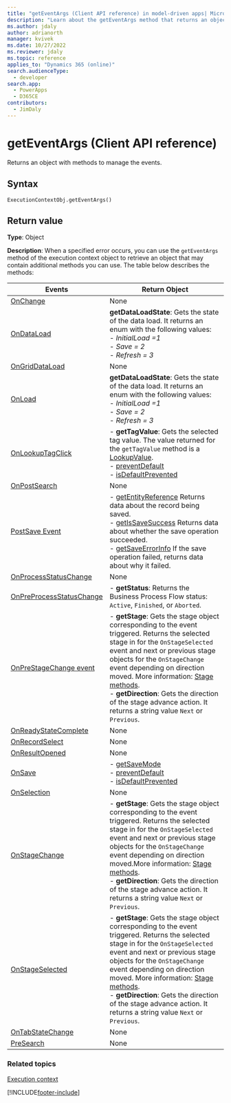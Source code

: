 ```yaml
---
title: "getEventArgs (Client API reference) in model-driven apps| MicrosoftDocs"
description: "Learn about the getEventArgs method that returns an object with methods to manage the **Save** event." 
ms.author: jdaly
author: adrianorth
manager: kvivek
ms.date: 10/27/2022
ms.reviewer: jdaly
ms.topic: reference
applies_to: "Dynamics 365 (online)"
search.audienceType: 
  - developer
search.app: 
  - PowerApps
  - D365CE
contributors:
  - JimDaly
---
```

# getEventArgs (Client API reference)

Returns an object with methods to manage the events.

## Syntax

`ExecutionContextObj.getEventArgs()`

## Return value

**Type**: Object

**Description**: When a specified error occurs, you can use the `getEventArgs` method of the execution context object to retrieve an object that may contain additional methods you can use. The table below describes the methods:

|Events|Return Object|
|-------|------------|
|[OnChange](../events/attribute-onchange.md)|None|
|[OnDataLoad](../events/form-data-onload.md)|**getDataLoadState**: Gets the state of the data load. It returns an enum with the following values:<br/> - *InitialLoad =1*<br/>- *Save = 2*<br/>- *Refresh = 3*|
|[OnGridDataLoad](../events/subgrid-onload.md)|None|
|[OnLoad](../events/form-onload.md)|**getDataLoadState**: Gets the state of the data load. It returns an enum with the following values:<br/> - *InitialLoad =1*<br/>- *Save = 2*<br/>- *Refresh = 3*|
|[OnLookupTagClick](../events/onlookuptagclick.md)| - **getTagValue**: Gets the selected tag value. The value returned for  the `getTagValue` method is a [LookupValue](../attributes/getvalue.md).<br/>- [preventDefault](../save-event-arguments/preventdefault.md)<br/> - [isDefaultPrevented](../save-event-arguments/isdefaultprevented.md)|
|[OnPostSearch](../events/postsearch.md)|None|
|[PostSave Event](../events/postsave.md)|- [getEntityReference](../save-event-arguments/getEntityReference.md) Returns data about the record being saved.<br /> - [getIsSaveSuccess](../save-event-arguments/getIsSaveSuccess.md) Returns data about whether the save operation succeeded.<br /> -  [getSaveErrorInfo](../save-event-arguments/getSaveErrorInfo.md) If the save operation failed, returns data about why it failed.|
|[OnProcessStatusChange](../events/onprocessstatuschange.md)|None|
|[OnPreProcessStatusChange](../events/onpreprocessstatuschange.md)|- **getStatus**: Returns the Business Process Flow status: `Active`, `Finished`, or `Aborted`.|
|[OnPreStageChange event](../events/onprestagechange.md)|- **getStage**: Gets the stage object corresponding to the event triggered. Returns the selected stage in for the `OnStageSelected` event and next or previous stage objects for the `OnStageChange` event depending on direction moved. More information: [Stage methods](../formcontext-data-process.md#stage-methods).<br/>- **getDirection**: Gets the direction of the stage advance action. It returns a string value `Next` or `Previous`.|
|[OnReadyStateComplete](../events/onreadystatecomplete.md)|None|
|[OnRecordSelect](../events/grid-onrecordselect.md)|None|
|[OnResultOpened](../events/onresultopened.md)|None|
|[OnSave](../events/form-onsave.md)|- [getSaveMode](../save-event-arguments/getsavemode.md)<br/>- [preventDefault](../save-event-arguments/preventdefault.md)<br/> - [isDefaultPrevented](../save-event-arguments/isdefaultprevented.md)|
|[OnSelection](../events/onselection.md)|None|
|[OnStageChange](../events/onstagechange.md)|- **getStage**: Gets the stage object corresponding to the event triggered. Returns the selected stage in for the `OnStageSelected` event and next or previous stage objects for the `OnStageChange` event depending on direction moved.More information: [Stage methods](../formcontext-data-process.md#stage-methods).<br/>- **getDirection**: Gets the direction of the stage advance action. It returns a string value `Next` or `Previous`.|
|[OnStageSelected](../events/onstageselected.md)|- **getStage**: Gets the stage object corresponding to the event triggered. Returns the selected stage in for the `OnStageSelected` event and next or previous stage objects for the `OnStageChange` event depending on direction moved. More information: [Stage methods](../formcontext-data-process.md#stage-methods).<br/>- **getDirection**: Gets the direction of the stage advance action. It returns a string value `Next` or `Previous`.|
|[OnTabStateChange](../events/tabstatechange.md)|None|
|[PreSearch](../events/presearch.md)|None|


### Related topics

[Execution context](../execution-context.md)







[!INCLUDE[footer-include](../../../../../includes/footer-banner.md)]